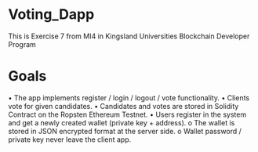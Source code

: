 # Voting_Dapp
This is Exercise 7 from MI4 in Kingsland Universities Blockchain Developer Program

# Goals
• The app implements register / login / logout / vote functionality.
• Clients vote for given candidates.
• Candidates and votes are stored in Solidity Contract on the Ropsten Ethereum Testnet.
• Users register in the system and get a newly created wallet (private key + address).
  o The wallet is stored in JSON encrypted format at the server side.
  o Wallet password / private key never leave the client app.
